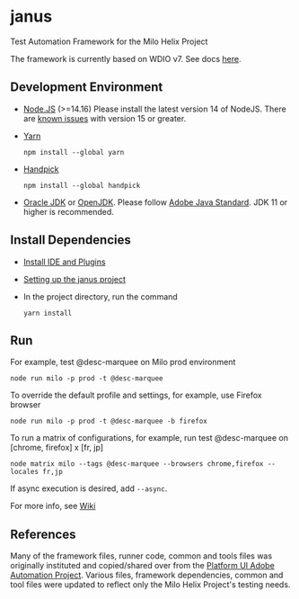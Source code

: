# janus
Test Automation Framework for the Milo Helix Project

The framework is currently based on WDIO v7. See docs [here](https://webdriver.io/docs/api).

## Development Environment

* [Node.JS](https://nodejs.org/) (>=14.16)
  Please install the latest version 14 of NodeJS. There are [known issues](https://www.npmjs.com/package/fibers) with version 15 or greater.
* [Yarn](https://classic.yarnpkg.com/en/docs/install/)

    ```npm install --global yarn```
* [Handpick](https://www.npmjs.com/package/handpick)

    ```npm install --global handpick```
* [Oracle JDK](https://www.oracle.com/java/technologies/javase-downloads.html) or [OpenJDK](https://jdk.java.net/). Please follow [Adobe Java Standard](https://wiki.corp.adobe.com/display/TechOpsArchitecture/Adobe+Java+Strategy+FAQ#AdobeJavaStrategyFAQ-AdobeStandard). JDK 11 or higher is recommended.


## Install Dependencies

* [Install IDE and Plugins](https://milo.adobe.com/wiki/test-automation/development-setup)
* [Setting up the janus project](https://milo.adobe.com/wiki/test-automation/janus-project-setup)
* In the project directory, run the command

    ```yarn install```

## Run

For example, test @desc-marquee on Milo prod environment

```node run milo -p prod -t @desc-marquee```

To override the default profile and settings, for example, use Firefox browser

```node run milo -p prod -t @desc-marquee -b firefox```

To run a matrix of configurations, for example, run test @desc-marquee on \[chrome, firefox\] x \[fr, jp\]

```node matrix milo --tags @desc-marquee --browsers chrome,firefox --locales fr,jp```

If async execution is desired, add `--async`.

For more info, see [Wiki](https://milo.adobe.com/wiki/test-automation/test-automation-framework)

## References

Many of the framework files, runner code, common and tools files was originally instituted and copied/shared over from the [Platform UI Adobe Automation Project](https://git.corp.adobe.com/wcms/Platform-UI).  Various files, framework dependencies, common and tool files were updated to reflect only the Milo Helix Project's testing needs.
